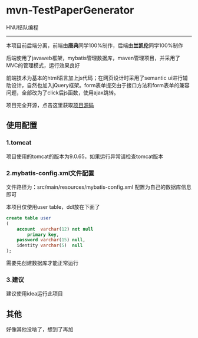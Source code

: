 # mvn-TestPaperGenerator
HNU结队编程

---
本项目前后端分离，前端由**唐典**同学100%制作，后端由**兰凯伦**同学100%制作

后端使用了javaweb框架，mybatis管理数据库，maven管理项目，并采用了MVC的管理模式，运行效果良好

前端技术为基本的html语言加上js代码；在网页设计时采用了semantic ui进行辅助设计，自然也加入jQuery框架。form表单提交由于接口方法和form表单的兼容问题，全部改为了click后js函数，使用ajax跳转。

项目完全开源，点击这里获取[项目源码](https://github.com/KallenBlue/mvn-TestPaperGenerator)

## 使用配置
### 1.tomcat
项目使用的tomcat的版本为9.0.65，如果运行异常请检查tomcat版本
### 2.mybatis-config.xml文件配置
文件路径为：src/main/resources/mybatis-config.xml
配置为自己的数据库信息即可

本项目仅使用user table，ddl放在下面了
~~~sql
create table user
(
    account  varchar(12) not null
        primary key,
    password varchar(15) null,
    identity varchar(5)  null
);
~~~
需要先创建数据库才能正常运行
### 3.建议
建议使用idea运行此项目
## 其他
好像其他没啥了，想到了再加
